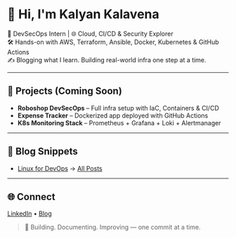 # 👋 Hi, I'm Kalyan Kalavena

🔐 DevSecOps Intern | 🌐 Cloud, CI/CD & Security Explorer  
🛠️ Hands-on with AWS, Terraform, Ansible, Docker, Kubernetes & GitHub Actions  
✍️ Blogging what I learn. Building real-world infra one step at a time.

---

## 🚀 Projects (Coming Soon)

- **Roboshop DevSecOps** – Full infra setup with IaC, Containers & CI/CD
- **Expense Tracker** – Dockerized app deployed with GitHub Actions
- **K8s Monitoring Stack** – Prometheus + Grafana + Loki + Alertmanager

---

## 📘 Blog Snippets

- [Linux for DevOps](https://kalyankalavena.blogspot.com/2024/06/linux-basics-for-devops.html) 
→ [All Posts](https://kalyankalavena.blogspot.com/)

---

## 🌐 Connect

[LinkedIn](https://www.linkedin.com/in/kalyan-kalavena-90b8a0346/) • [Blog](https://draft.blogger.com/profile/11744249549140419341)

> 🚧 Building. Documenting. Improving — one commit at a time.

